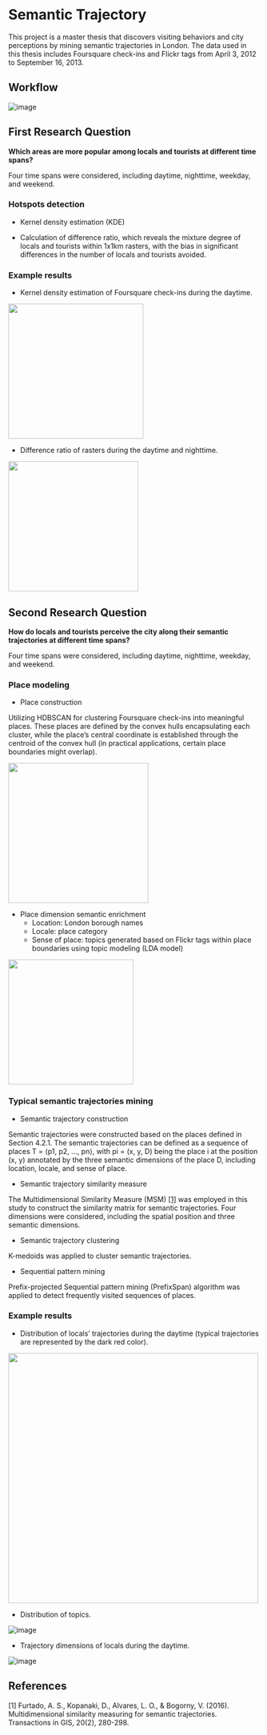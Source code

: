 # Semantic Trajectory
This project is a master thesis that discovers visiting behaviors and city perceptions by mining semantic trajectories in London. The data used in this thesis includes Foursquare check-ins and Flickr tags from April 3, 2012 to September 16, 2013.

## Workflow
![image](https://github.com/leyixu21/Semantic-Trajectory/assets/96665869/4328cdd1-3c1f-40e7-906d-c879ea8b044c)

## First Research Question
**Which areas are more popular among locals and tourists at different time spans?**

Four time spans were considered, including daytime, nighttime, weekday, and weekend.

### Hotspots detection
- Kernel density estimation (KDE)

- Calculation of difference ratio, which reveals the mixture degree of locals and tourists within 1x1km rasters, with the bias in significant differences in the number of locals and tourists avoided.

### Example results

- Kernel density estimation of Foursquare check-ins during the daytime.

<img src="https://github.com/leyixu21/Semantic-Trajectory/assets/96665869/f4afb432-2a4e-485c-8578-59d850540731" height="270">

- Difference ratio of rasters during the daytime and nighttime.

<img src="https://github.com/leyixu21/Semantic-Trajectory/assets/96665869/b8791c94-d5cd-4f2b-b54f-7144ac3bf026" height="260">


## Second Research Question
**How do locals and tourists perceive the city along their semantic trajectories at different time spans?**

Four time spans were considered, including daytime, nighttime, weekday, and weekend.

### Place modeling

- Place construction

Utilizing HDBSCAN for clustering Foursquare check-ins into meaningful places. These places are defined by the convex hulls encapsulating each cluster, while the place’s central coordinate is established through the centroid of the convex hull (in practical applications, certain place boundaries might overlap).

<img src="https://github.com/leyixu21/Semantic-Trajectory/assets/96665869/b27e8567-58be-4724-a313-76e0c4435c6d" height="280">


- Place dimension semantic enrichment
  - Location: London borough names
  -  Locale: place category
  -  Sense of place: topics generated based on Flickr tags within place boundaries using topic modeling (LDA model)

<img src="https://github.com/leyixu21/Semantic-Trajectory/assets/96665869/3ef89fab-ee26-4fb7-9285-3f30c04ee99d" height="250">

### Typical semantic trajectories mining
- Semantic trajectory construction

Semantic trajectories were constructed based on the places defined in Section 4.2.1. The semantic trajectories can be defined as a sequence of places T = ⟨p1, p2, ..., pn⟩, with pi = (x, y, D) being the place i at the position (x, y) annotated by the three semantic dimensions of the place D, including location, locale, and sense of place.

- Semantic trajectory similarity measure

The Multidimensional Similarity Measure (MSM) [[1]](#1) was employed in this study to construct the similarity matrix for semantic trajectories. Four dimensions were considered, including the spatial position and three semantic dimensions.

- Semantic trajectory clustering

K-medoids was applied to cluster semantic trajectories.

- Sequential pattern mining

Prefix-projected Sequential pattern mining (PrefixSpan) algorithm was applied to detect frequently visited sequences of places.

### Example results
- Distribution of locals’ trajectories during the daytime (typical trajectories are represented by the dark red color).

<img src="https://github.com/leyixu21/Semantic-Trajectory/assets/96665869/b1ce826e-0df9-4e02-bcb3-da73f8c3c016" height="500">

- Distribution of topics.

![image](https://github.com/leyixu21/Semantic-Trajectory/assets/96665869/2bcfc8f1-4649-4355-b522-6c1fd5a780da)

- Trajectory dimensions of locals during the daytime.

![image](https://github.com/leyixu21/Semantic-Trajectory/assets/96665869/453e2119-3665-4369-a4a5-3efef116610d)


## References
<a id="1">[1]</a> 
Furtado, A. S., Kopanaki, D., Alvares, L. O., & Bogorny, V. (2016). Multidimensional similarity measuring for semantic trajectories. Transactions in GIS, 20(2), 280-298.
